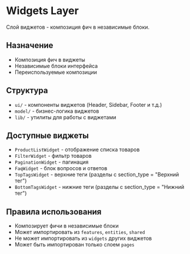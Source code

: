 # Widgets Layer

Слой виджетов - композиция фич в независимые блоки.

## Назначение

- Композиция фич в виджеты
- Независимые блоки интерфейса
- Переиспользуемые композиции

## Структура

- `ui/` - компоненты виджетов (Header, Sidebar, Footer и т.д.)
- `model/` - бизнес-логика виджетов
- `lib/` - утилиты для работы с виджетами

## Доступные виджеты

- `ProductListWidget` - отображение списка товаров
- `FilterWidget` - фильтр товаров
- `PaginationWidget` - пагинация
- `FaqWidget` - блок вопросов и ответов
- `TopTagsWidget` - верхние теги (разделы с section_type = "Верхний тег")
- `BottomTagsWidget` - нижние теги (разделы с section_type = "Нижний тег")

## Правила использования

- Композирует фичи в независимые блоки
- Может импортировать из `features`, `entities`, `shared`
- Не может импортировать из `widgets` других виджетов
- Может быть импортирован только слоем `pages`
